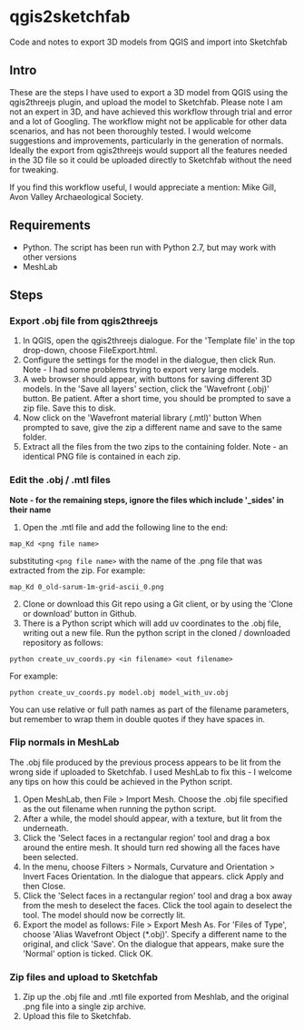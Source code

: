 # qgis2sketchfab
Code and notes to export 3D models from QGIS and import into Sketchfab

## Intro
These are the steps I have used to export a 3D model from QGIS using the qgis2threejs plugin, and upload the model to Sketchfab.  Please note I am not an expert in 3D, and have achieved this workflow through trial and error and a lot of Googling.  The workflow might not be applicable for other data scenarios, and has not been thoroughly tested.  I would welcome suggestions and improvements, particularly in the generation of normals.  Ideally the export from qgis2threejs would support all the features needed in the 3D file so it could be uploaded directly to Sketchfab without the need for tweaking.

If you find this workflow useful, I would appreciate a mention:  Mike Gill, Avon Valley Archaeological Society.

## Requirements
* Python.  The script has been run with Python 2.7, but may work with other versions
* MeshLab

## Steps
### Export .obj file from qgis2threejs
1.  In QGIS, open the qgis2threejs dialogue.  For the 'Template file' in the top drop-down, choose FileExport.html.
2.  Configure the settings for the model in the dialogue, then click Run.  Note - I had some problems trying to export very large models.
3.  A web browser should appear, with buttons for saving different 3D models.  In the 'Save all layers' section, click the 'Wavefront (.obj)' button.  Be patient.  After a short time, you should be prompted to save a zip file.  Save this to disk.
4.  Now click on the 'Wavefront material library (.mtl)' button  When prompted to save, give the zip a different name and save to the same folder.
5.  Extract all the files from the two zips to the containing folder.  Note - an identical PNG file is contained in each zip.

### Edit the .obj / .mtl files
**Note - for the remaining steps, ignore the files which include '\_sides' in their name**

1.  Open the .mtl file and add the following line to the end:

   `map_Kd <png file name>`

   substituting `<png file name>` with the name of the .png file that was extracted from the zip.  For example:

   `map_Kd 0_old-sarum-1m-grid-ascii_0.png`

2.  Clone or download this Git repo using a Git client, or by using the 'Clone or download' button in Github.
3.  There is a Python script which will add uv coordinates to the .obj file, writing out a new file.  Run the python script in the cloned / downloaded repository as follows:

   `python create_uv_coords.py <in filename> <out filename>`
   
   For example:
   
   `python create_uv_coords.py model.obj model_with_uv.obj`
   
   You can use relative or full path names as part of the filename parameters, but remember to wrap them in double quotes if they have spaces in.
   
### Flip normals in MeshLab
The .obj file produced by the previous process appears to be lit from the wrong side if uploaded to Sketchfab.  I used MeshLab to fix this - I welcome any tips on how this could be achieved in the Python script.

1.  Open MeshLab, then File > Import Mesh.  Choose the .obj file specified as the out filename when running the python script.
2.  After a while, the model should appear, with a texture, but lit from the underneath.
3.  Click the 'Select faces in a rectangular region' tool and drag a box around the entire mesh.  It should turn red showing all the faces have been selected.
4.  In the menu, choose Filters > Normals, Curvature and Orientation > Invert Faces Orientation.  In the dialogue that appears. click Apply and then Close.
5.  Click the 'Select faces in a rectangular region' tool and drag a box away from the mesh to deselect the faces.  Click the tool again to deselect the tool.  The model should now be correctly lit.
6.  Export the model as follows:  File > Export Mesh As.  For 'Files of Type', choose 'Alias Wavefront Object (\*.obj)'.  Specify a different name to the original, and click 'Save'.  On the dialogue that appears, make sure the 'Normal' option is ticked.  Click OK.

### Zip files and upload to Sketchfab
1.  Zip up the .obj file and .mtl file exported from Meshlab, and the original .png file into a single zip archive.
2.  Upload this file to Sketchfab.


